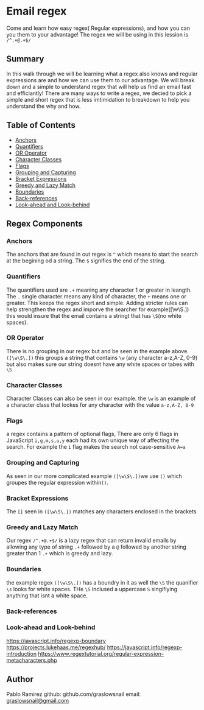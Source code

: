 # Email regex

Come and learn how easy regex( Regular expressions), and how you can you them to your advantage! The regex we will be using in this lession is `/^.+@.+$/`


## Summary
In this walk through we will be learning what a regex also knows and regular expressions are and how we can use them to our advantage. We will break down and a simple to understand regex that will help us find an email fast and efficiantly! There are many ways to write a regex, we decied to pick a simple and short regex that is less imtimidation to breakdown to help you understand the why and how.

## Table of Contents

- [Anchors](#anchors)
- [Quantifiers](#quantifiers)
- [OR Operator](#or-operator) 
- [Character Classes](#character-classes)
- [Flags](#flags)
- [Grouping and Capturing](#grouping-and-capturing)
- [Bracket Expressions](#bracket-expressions)
- [Greedy and Lazy Match](#greedy-and-lazy-match)
- [Boundaries](#boundaries)
- [Back-references](#back-references)
- [Look-ahead and Look-behind](#look-ahead-and-look-behind)

## Regex Components

### Anchors
  The anchors that are found in out regex is `^` which means to start the search at the begining od a string. The `$` signifies the end of the string.
### Quantifiers
  The quantifiers used are `.+` meaning any character 1 or greater in leangth. The `.` single character means any kind of character, the `+` means one or greater. This keeps the regex short and simple. Adding stricter rules can help strengthen the regex and imporve the searcher for example([\w\S\.]) this would insure that the email contains a stringt that has `\S`(no white spaces).
### OR Operator
There is no grouping in our regex but and be seen in the example above. `([\w\S\.])` this groups a string that contains `\w` (any character a-z,A-Z, 0-9) but also makes sure our string doesnt have any white spaces or tabes with `\S`
### Character Classes
  Character Classes can also be seen in our example. the `\w` is an example of a character class that lookes for any character with the value `a-z,A-Z, 0-9`
### Flags
  a regex contains a pattern of optional flags, There are only 6 flags in JavaScript `i,g,m,s,u,y` each had its own unique way of affecting the search. For example the `i` flag makes the search not case-sensitive `A=a`
### Grouping and Capturing
  As seen in our more complicated example `([\w\S\.])`we use `()` which groupes the regular expression within`()`.
### Bracket Expressions
  The `[]` seen in `([\w\S\.])` matches any characters enclosed in the brackets
### Greedy and Lazy Match
  Our regex `/^.+@.+$/` is a lazy regex that can return invalid emails by allowing any type of string `.+` followed by a `@`
  followed by another string greater than 1 `.+` which is greedy and lazy.
### Boundaries
  the example regex `([\w\S\.])` has a boundry in it as well the `\S` the quanifier `\s` looks for white spaces. THe `\S` inclused a uppercase `S` singifiying anything that isnt a white space. 
### Back-references

### Look-ahead and Look-behind
https://javascript.info/regexp-boundary
https://projects.lukehaas.me/regexhub/
https://javascript.info/regexp-introduction
https://www.regextutorial.org/regular-expression-metacharacters.php

## Author
Pablo Ramirez
github: github.com/graslowsnail
email: graslowsnail@gmail.com
